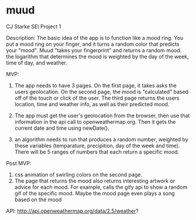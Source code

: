 # muud
CJ Starke SEI Project 1

Description:
The basic idea of the app is to function like a mood ring. You put a mood ring on your finger, and it turns a random color that predicts your "mood". Muud "takes your fingerprint" and returns a random mood. the logarithm that determines the mood is weighted by the day of the week, time of day, and weather.

MVP: 
1. The app needs to have 3 pages. On the first page, it takes asks the users geolocation. On the second page, the mood is "calculated" based off of the touch or click of the user. The third page returns the users location, time and weather info, as well as their predicted mood.
2. The app must get the user's geolocation from the browser, then use that information in the api call to openweathermap.org. Then it gets the current date and time using newDate().

3. an algorithm needs to run that produces a random number, weighted by these variables (temparature, precipition, day of the week and time). There will be 5 ranges of numbers that each return a specific mood.

Post MVP: 
1. css animation of swirling colors on the second page.
3. The page that returns the mood also returns interesting artwork or advice for each mood. For example, calls the gify api to show a random gif of the specific mood. Maybe the mood page even plays a song based on the mood

API: http://api.openweathermap.org/data/2.5/weather?

